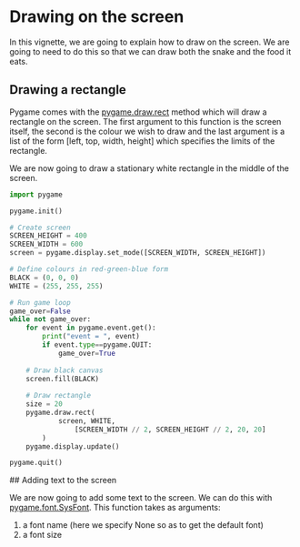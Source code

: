 # Drawing on the screen

In this vignette, we are going to explain how to draw on the screen. We are going to need to do this so that we can draw both the snake and the food it eats.

## Drawing a rectangle

Pygame comes with the [pygame.draw.rect](http://www.pygame.org/docs/ref/draw.html) method which will draw a rectangle on the screen. The first argument to this function is the screen itself, the second is the colour we wish to draw and the last argument is a list of the form [left, top, width, height] which specifies the limits of the rectangle.

We are now going to draw a stationary white rectangle in the middle of the screen.

```python
import pygame

pygame.init()

# Create screen
SCREEN_HEIGHT = 400
SCREEN_WIDTH = 600
screen = pygame.display.set_mode([SCREEN_WIDTH, SCREEN_HEIGHT])

# Define colours in red-green-blue form
BLACK = (0, 0, 0)
WHITE = (255, 255, 255)

# Run game loop
game_over=False
while not game_over:
    for event in pygame.event.get():
        print("event = ", event)
        if event.type==pygame.QUIT:
            game_over=True
    
    # Draw black canvas
    screen.fill(BLACK)
    
    # Draw rectangle
    size = 20
    pygame.draw.rect(
            screen, WHITE,
      			[SCREEN_WIDTH // 2, SCREEN_HEIGHT // 2, 20, 20]
        )
    pygame.display.update()

pygame.quit()
```

## Adding text to the screen

We are now going to add some text to the screen. We can do this with [pygame.font.SysFont](https://www.pygame.org/docs/ref/font.html). This function takes as arguments:

1. a font name (here we specify None so as to get the default font)
2. a font size